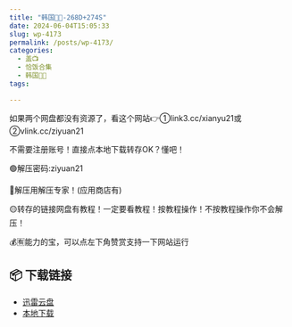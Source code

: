 ```yaml
---
title: "韩国🐷🐱-268D+274S"
date: 2024-06-04T15:05:33
slug: wp-4173
permalink: /posts/wp-4173/
categories:
  - 盖📺
  - 恰饭合集
  - 韩国🐷🐱
tags:

---
```


如果两个网盘都没有资源了，看这个网站👉①link3.cc/xianyu21或②vlink.cc/ziyuan21

不需要注册账号！直接点本地下载转存OK？懂吧！

🟢解压密码:ziyuan21

🔵解压用解压专家！(应用商店有)

🟡转存的链接网盘有教程！一定要看教程！按教程操作！不按教程操作你不会解压！

💰🈶能力的宝，可以点左下角赞赏支持一下网站运行

## 📦 下载链接
- [迅雷云盘](https://blziyuan21.com/pay-download/4173?key=ed93656732&down_id=0)
- [本地下载](https://blziyuan21.com/pay-download/4173?key=ed93656732&down_id=1)

